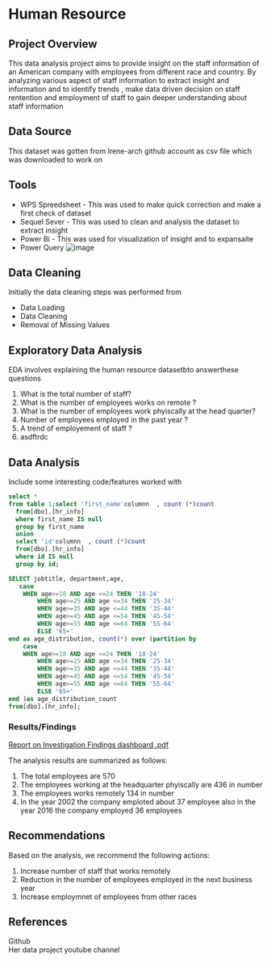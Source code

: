 # Human Resource

 ## Project Overview 

 This data analysis project  aims to provide insight on the staff information of an American company with employees from different race and country. By analyzing various aspect of staff information to extract insight and information and to identify trends ,  make data driven decision on staff rentention and employment of staff to gain deeper understanding about staff information

 ## Data Source

This dataset was gotten from  Irene-arch github account as csv file which was downloaded to work on 

## Tools

- WPS Spreedsheet - This was used to make quick correction and make a first check of dataset
- Sequel Sever - This was used to clean and analysis the dataset to extract insight
- Power Bi - This was used for visualization of insight and to expansaite
- Power Query
![image](https://github.com/user-attachments/assets/61327319-0b11-4cd5-b530-17a89c12a448)



## Data Cleaning
  Initially the data cleaning steps was performed from
  - Data Loading
  - Data Cleaning
  - Removal of Missing Values
 
  ## Exploratory Data Analysis

  EDA involves explaining the human resource datasetbto answerthese questions 
  
  1. What is the total number of staff?
  2. What is the number of employees  works on remote ?
  3. What is the number of employees work phyiscally at the head quarter?
  4. Number of employees employed in the past year ?
  5. A trend of employement of staff ?
  6. asdftrdc
     
## Data Analysis
Include some interesting code/features worked with
```sql
select *
from table 1;select 'first_name'columnn  , count (*)count
  from[dbo].[hr_info]
  where first_name IS null
  group by first_name
  union
  select 'id'columnn  , count (*)count
  from[dbo].[hr_info]
  where id IS null
  group by id;
```

```sql
SELECT jobtitle, department,age,
   case
	WHEN age>=18 AND age <=24 THEN '18-24'
        WHEN age>=25 AND age <=34 THEN '25-34'
        WHEN age>=35 AND age <=44 THEN '35-44'
        WHEN age>=45 AND age <=54 THEN '45-54'
        WHEN age>=55 AND age <=64 THEN '55-64'
		ELSE '65+'
end as age_distribution, count(*) over (partition by 
	case
	WHEN age>=18 AND age <=24 THEN '18-24'
        WHEN age>=25 AND age <=34 THEN '25-34'
        WHEN age>=35 AND age <=44 THEN '35-44'
        WHEN age>=45 AND age <=54 THEN '45-54'
        WHEN age>=55 AND age <=64 THEN '55-64'
		ELSE '65+'
end )as age_distribution_count
from[dbo].[hr_info];
`````

### Results/Findings
[Report on Investigation Findings dashboard .pdf](https://github.com/user-attachments/files/17688620/Report.on.Investigation.Findings.dashboard.pdf)

The analysis results are summarized as follows:
1. The total employees are 570
2. The employees working  at the headquarter phyiscally are 436 in number
3. The employees works remotely 134 in number
4. In the year 2002 the company emploted about 37 employee also in the year 2016 the company employed 36 employees

## Recommendations
Based on the analysis, we recommend the following actions:
1. Increase number of staff that works remotely
2. Reduction in the number of employees employed in the next business year
3. Increase  employmnet of  employees from other races

## References

Github                                               
Her data project youtube channel 



